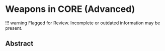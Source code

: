 # Weapons in CORE (Advanced)

!!! warning
    Flagged for Review.
    Incomplete or outdated information may be present.

## Abstract
